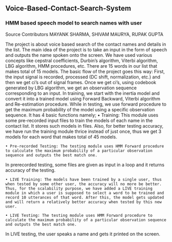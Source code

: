 ## Voice-Based-Contact-Search-System
### HMM based speech model to search names with user

Source Contributors
MAYANK SHARMA,
SHIVAM MAURYA,
RUPAK GUPTA

The project is about voice based search of the contact names and details in the list. The main idea of the project is to take an input in the form of speech and outputs the name spoken onto the screen. We have used various concepts like cepstral coefficients, Durbin’s algorithm, Viterbi algorithm, LBG algorithm, HMM procedures, etc. There are 15 words in our list that makes total of 15 models.
The basic flow of the project goes this way:
First, the input signal is recorded, processed (DC shift, normalization, etc.) and then we get ci’s out of signal frames. Once we get ci’s, using codebook generated by LBG algorithm, we get an observation sequence corresponding to an input. In training, we start with the inertia model and convert it into a trained model using Forward Backward, Viterbi algorithm and Re-estimation procedure. While in testing, we use forward procedure to get the maximum probability of the model using a specific observation sequence.
It has 4 basic functions namely;
    • Training: This module uses some pre-recorded input files to train the models of each name in the contact list. It stores such models in files. Also, for better testing accuracy, we have run the training module thrice instead of just once, thus we get 3 models for each word that makes total of 45 models.

    • Pre-recorded Testing: The testing module uses HMM Forward procedure to calculate the maximum probability of a particular observation sequence and outputs the best match one.
In prerecorded testing, some files are given as input in a loop and it returns accuracy of the testing.

    • LIVE Training: The models have been trained by a single user, thus when tested by some other user, the accuracy will no more be better. Thus, for the scalability purpose, we have added a LIVE training module in which a user is supposed to select a word to be trained and record 10 utterances of that word. After this, the model gets updated and will return a relatively better accuracy when tested by this new user.

    • LIVE Testing: The testing module uses HMM Forward procedure to calculate the maximum probability of a particular observation sequence and outputs the best match one.
In LIVE testing, the user speaks a name and gets it printed on the screen.
